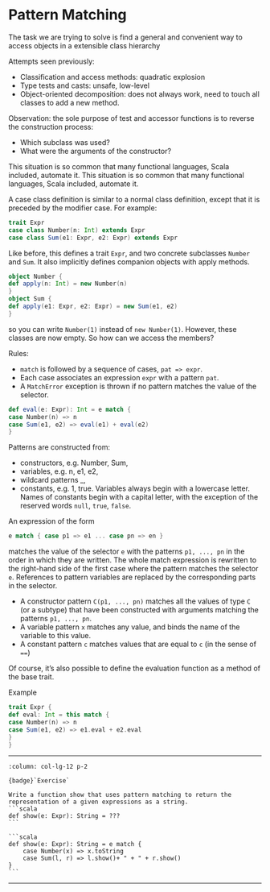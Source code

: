 # Pattern Matching

The task we are trying to solve is find a general and convenient way to access objects in a extensible class hierarchy

Attempts seen previously:

* Classification and access methods: quadratic explosion
* Type tests and casts: unsafe, low-level
* Object-oriented decomposition: does not always work, need to touch all classes to add a new method.

Observation: the sole purpose of test and accessor functions is to reverse the construction process:

* Which subclass was used?
* What were the arguments of the constructor?

This situation is so common that many functional languages, Scala included, automate it. This situation is so common that many functional languages, Scala included, automate it.

A case class definition is similar to a normal class definition, except
that it is preceded by the modifier case. For example:

```scala
trait Expr
case class Number(n: Int) extends Expr
case class Sum(e1: Expr, e2: Expr) extends Expr
```

Like before, this defines a trait `Expr`, and two concrete subclasses `Number` and `Sum`. It also implicitly defines companion objects with apply methods.

```scala
object Number {
def apply(n: Int) = new Number(n)
}
object Sum {
def apply(e1: Expr, e2: Expr) = new Sum(e1, e2)
}
```

so you can write `Number(1)` instead of `new Number(1)`. However, these classes are now empty. So how can we access the members?

Rules:

* `match` is followed by a sequence of cases, `pat => expr`.
* Each case associates an expression `expr` with a pattern `pat`.
* A `MatchError` exception is thrown if no pattern matches the value of the selector.

```scala
def eval(e: Expr): Int = e match {
case Number(n) => n
case Sum(e1, e2) => eval(e1) + eval(e2)
}
```

Patterns are constructed from:

* constructors, e.g. Number, Sum,
* variables, e.g. n, e1, e2,
* wildcard patterns _,
* constants, e.g. 1, true.
Variables always begin with a lowercase letter. Names of constants begin with a capital letter, with the exception of the reserved words `null`, `true`, `false`.

An expression of the form

```scala
e match { case p1 => e1 ... case pn => en }
```

matches the value of the selector `e` with the patterns `p1, ..., pn` in the order in which they are written.
The whole match expression is rewritten to the right-hand side of the first case where the pattern matches the selector `e`.
References to pattern variables are replaced by the corresponding parts in the selector.

* A constructor pattern `C(p1, ..., pn)` matches all the values of
type `C` (or a subtype) that have been constructed with arguments matching the patterns `p1, ..., pn`.
* A variable pattern `x` matches any value, and binds the name of the variable to this value.
* A constant pattern `c` matches values that are equal to `c` (in the sense of `==`)


Of course, it’s also possible to define the evaluation function as a method of the base trait.

Example

```scala
trait Expr {
def eval: Int = this match {
case Number(n) => n
case Sum(e1, e2) => e1.eval + e2.eval
}
}
```



---

````{panels}
:column: col-lg-12 p-2

{badge}`Exercise`

Write a function show that uses pattern matching to return the representation of a given expressions as a string.
```scala
def show(e: Expr): String = ???
```
````

````{dropdown} Solution
```scala
def show(e: Expr): String = e match {
    case Number(x) => x.toString
    case Sum(l, r) => l.show()+ " + " + r.show()
}
```
````

---
